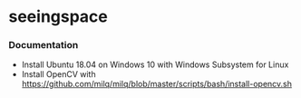 # seeingspace

### Documentation

- Install Ubuntu 18.04 on Windows 10 with Windows Subsystem for Linux
- Install OpenCV with https://github.com/milq/milq/blob/master/scripts/bash/install-opencv.sh
